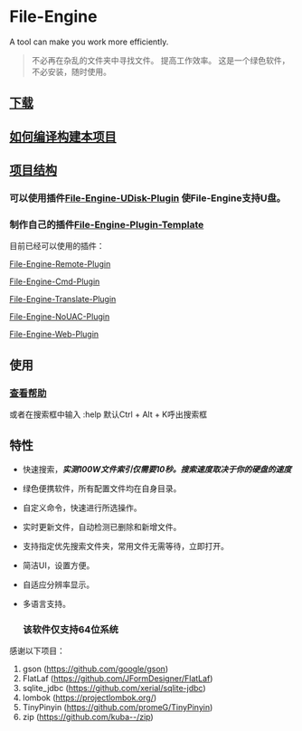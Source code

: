 # File-Engine

A tool can make you work more efficiently.

> 不必再在杂乱的文件夹中寻找文件。
> 提高工作效率。
> 这是一个绿色软件，不必安装，随时使用。

## [下载](https://github.com/XUANXUQAQ/File-Engine/releases/)

## [如何编译构建本项目](https://github.com/XUANXUQAQ/File-Engine/blob/master/README_BUILD.md)

## [项目结构](https://github.com/XUANXUQAQ/File-Engine/blob/master/README_PROJECT.md)

### 可以使用插件[File-Engine-UDisk-Plugin](https://github.com/XUANXUQAQ/File-Engine-UDisk-Plugin) 使File-Engine支持U盘。

### 制作自己的插件[File-Engine-Plugin-Template](https://github.com/XUANXUQAQ/File-Engine-Plugin-Template)

目前已经可以使用的插件：

[File-Engine-Remote-Plugin](https://github.com/XUANXUQAQ/File-Engine-Remote-Plugin)

[File-Engine-Cmd-Plugin](https://github.com/XUANXUQAQ/File-Engine-Cmd-Plugin)

[File-Engine-Translate-Plugin](https://github.com/XUANXUQAQ/File-Engine-Translate-Plugin)

[File-Engine-NoUAC-Plugin](https://github.com/XUANXUQAQ/File-Engine-NoUAC-Plugin)

[File-Engine-Web-Plugin](https://github.com/XUANXUQAQ/File-Engine-Web-Plugin)

## 使用

### [查看帮助](https://github.com/XUANXUQAQ/File-Engine/wiki/Usage)

或者在搜索框中输入 :help    默认Ctrl + Alt + K呼出搜索框

## 特性

* 快速搜索，***实测100W文件索引仅需要10秒。搜索速度取决于你的硬盘的速度***

* 绿色便携软件，所有配置文件均在自身目录。

* 自定义命令，快速进行所选操作。

* 实时更新文件，自动检测已删除和新增文件。

* 支持指定优先搜索文件夹，常用文件无需等待，立即打开。

* 简洁UI，设置方便。

* 自适应分辨率显示。    

* 多语言支持。   
  
  ### 该软件仅支持64位系统

感谢以下项目：   

1. gson (https://github.com/google/gson)
2. FlatLaf (https://github.com/JFormDesigner/FlatLaf)   
3. sqlite_jdbc (https://github.com/xerial/sqlite-jdbc)   
4. lombok (https://projectlombok.org/)   
5. TinyPinyin (https://github.com/promeG/TinyPinyin)
6. zip (https://github.com/kuba--/zip)